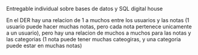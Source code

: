 Entregable individual sobre bases de datos y SQL digital house

En el DER hay una relacion de 1 a muchos entre los usuarios y las notas (1 usuario puede hacer muchas notas, pero cada nota pertenece unicamente a un usuario), pero hay una relacion de muchos a muchos para las notas y las categorias (1 nota puede tener muchas cateogiras, y una categoria puede estar en muchas notas)